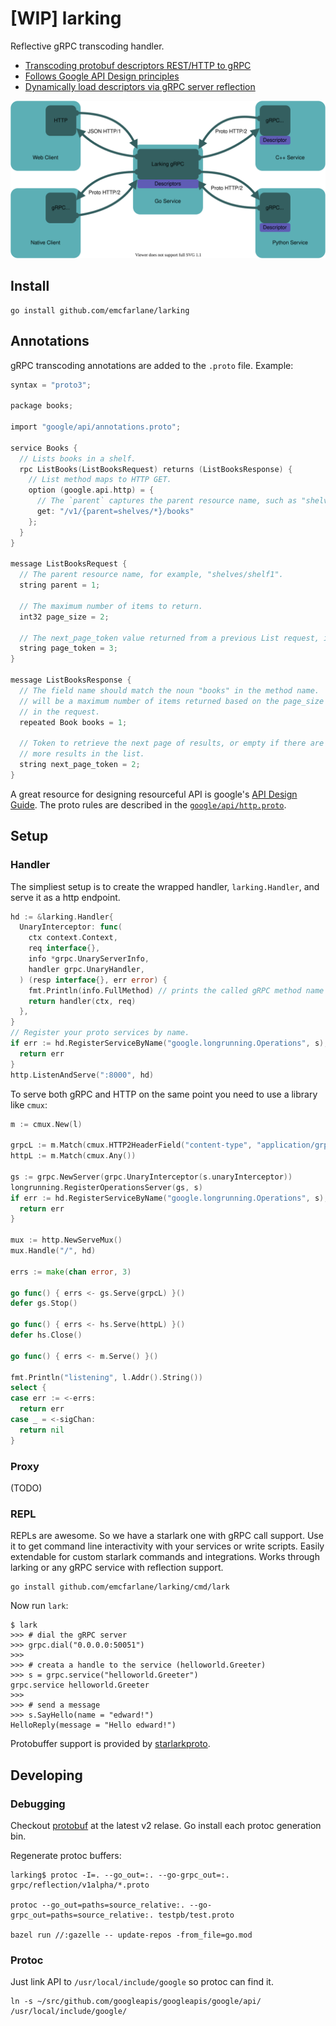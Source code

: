 # [WIP] larking

Reflective gRPC transcoding handler.

- [Transcoding protobuf descriptors REST/HTTP to gRPC](https://cloud.google.com/endpoints/docs/grpc/transcoding)
- [Follows Google API Design principles](https://cloud.google.com/apis/design)
- [Dynamically load descriptors via gRPC server reflection](https://github.com/grpc/grpc/blob/master/doc/server-reflection.md)

<div align="center">
<img src="docs/larking.svg" />
</div>

## Install

```
go install github.com/emcfarlane/larking
```

## Annotations

gRPC transcoding annotations are added to the `.proto` file. Example:
```c
syntax = "proto3";

package books;

import "google/api/annotations.proto";

service Books {
  // Lists books in a shelf.
  rpc ListBooks(ListBooksRequest) returns (ListBooksResponse) {
    // List method maps to HTTP GET.
    option (google.api.http) = {
      // The `parent` captures the parent resource name, such as "shelves/shelf1".
      get: "/v1/{parent=shelves/*}/books"
    };
  }
}

message ListBooksRequest {
  // The parent resource name, for example, "shelves/shelf1".
  string parent = 1;

  // The maximum number of items to return.
  int32 page_size = 2;

  // The next_page_token value returned from a previous List request, if any.
  string page_token = 3;
}

message ListBooksResponse {
  // The field name should match the noun "books" in the method name.  There
  // will be a maximum number of items returned based on the page_size field
  // in the request.
  repeated Book books = 1;

  // Token to retrieve the next page of results, or empty if there are no
  // more results in the list.
  string next_page_token = 2;
}
```

A great resource for designing resourceful API is google's [API Design Guide](https://cloud.google.com/apis/design).
The proto rules are described in the [`google/api/http.proto`](https://github.com/googleapis/googleapis/blob/master/google/api/http.proto).

## Setup

### Handler

The simpliest setup is to create the wrapped handler, `larking.Handler`, and serve it as a http endpoint.
```go
hd := &larking.Handler{
  UnaryInterceptor: func(
    ctx context.Context,
    req interface{},
    info *grpc.UnaryServerInfo,
    handler grpc.UnaryHandler,
  ) (resp interface{}, err error) {
    fmt.Println(info.FullMethod) // prints the called gRPC method name
    return handler(ctx, req) 
  },
}
// Register your proto services by name.
if err := hd.RegisterServiceByName("google.longrunning.Operations", s); err != nil {
  return err
}
http.ListenAndServe(":8000", hd)
```

To serve both gRPC and HTTP on the same point you need to use a library like `cmux`:
```go
m := cmux.New(l)

grpcL := m.Match(cmux.HTTP2HeaderField("content-type", "application/grpc"))
httpL := m.Match(cmux.Any())

gs := grpc.NewServer(grpc.UnaryInterceptor(s.unaryInterceptor))
longrunning.RegisterOperationsServer(gs, s)
if err := hd.RegisterServiceByName("google.longrunning.Operations", s); err != nil {
  return err
}

mux := http.NewServeMux()
mux.Handle("/", hd)

errs := make(chan error, 3)

go func() { errs <- gs.Serve(grpcL) }()
defer gs.Stop()

go func() { errs <- hs.Serve(httpL) }()
defer hs.Close()

go func() { errs <- m.Serve() }()

fmt.Println("listening", l.Addr().String())
select {
case err := <-errs:
  return err
case _ = <-sigChan:
  return nil
}
```

### Proxy

(TODO)

### REPL

REPLs are awesome. So we have a starlark one with gRPC call support.
Use it to get command line interactivity with your services or write scripts.
Easily extendable for custom starlark commands and integrations.
Works through larking or any gRPC service with reflection support.

```
go install github.com/emcfarlane/larking/cmd/lark
```

Now run `lark`:
```
$ lark
>>> # dial the gRPC server
>>> grpc.dial("0.0.0.0:50051")
>>>
>>> # creata a handle to the service (helloworld.Greeter)
>>> s = grpc.service("helloworld.Greeter")
grpc.service helloworld.Greeter
>>>
>>> # send a message
>>> s.SayHello(name = "edward!")
HelloReply(message = "Hello edward!")
```

Protobuffer support is provided by [starlarkproto](https://github.com/emcfarlane/starlarkproto).

## Developing

### Debugging

Checkout [protobuf](https://github.com/golang/protobuf) at the latest v2 relase.
Go install each protoc generation bin.

Regenerate protoc buffers:

```
larking$ protoc -I=. --go_out=:. --go-grpc_out=:. grpc/reflection/v1alpha/*.proto

protoc --go_out=paths=source_relative:. --go-grpc_out=paths=source_relative:. testpb/test.proto

bazel run //:gazelle -- update-repos -from_file=go.mod
```

### Protoc

Just link API to `/usr/local/include/google` so protoc can find it.
```
ln -s ~/src/github.com/googleapis/googleapis/google/api/ /usr/local/include/google/
```


